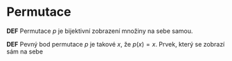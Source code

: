 # Permutace

**DEF** Permutace $p$ je bijektivní zobrazení množiny na sebe samou.

**DEF** Pevný bod permutace $p$ je takové $x$, že $p(x) = x$. Prvek, který se zobrazí sám na sebe
